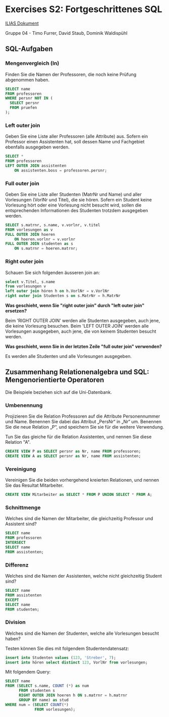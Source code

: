 # Exercises S2: Fortgeschrittenes SQL

[ILIAS Dokument](https://elearning.hslu.ch/ilias/goto.php?target=file_3666932_download)

Gruppe 04 - Timo Furrer, David Staub, Dominik Waldispühl

## SQL-Aufgaben

### Mengenvergleich (ln)
Finden Sie die Namen der Professoren, die noch keine Prüfung abgenommen haben.

```sql
SELECT name 
FROM professoren 
WHERE persnr NOT IN (
  SELECT persnr 
  FROM pruefen
);
```


### Left outer join
Geben Sie eine Liste aller Professoren (alle Attribute) aus. Sofern ein Professor einen Assistenten hat, soll dessen Name und Fachgebiet ebenfalls ausgegeben werden.

```sql
SELECT * 
FROM professoren 
LEFT OUTER JOIN assistenten 
    ON assistenten.boss = professoren.persnr;
```


### Full outer join
Geben Sie eine Liste aller Studenten (MatrNr und Name) und aller Vorlesungen (VorlNr und Titel), die sie hören. Sofern ein Student keine Vorlesung hört oder eine Vorlesung nicht besucht wird, sollen die entsprechenden Informationen des Studenten trotzdem ausgegeben werden.

```sql
SELECT s.matrnr, s.name, v.vorlnr, v.titel 
FROM vorlesungen as v 
FULL OUTER JOIN hoeren 
    ON hoeren.vorlnr = v.vorlnr 
FULL OUTER JOIN studenten as s 
    ON s.matrnr = hoeren.matrnr;
```

### Right outer join
Schauen Sie sich folgenden äusseren join an:

```sql
select v.Titel, s.name
from vorlesungen v
left outer join hören h on h.VorlNr = v.VorlNr
right outer join Studenten s on s.MatrNr = h.MatrNr
```
**Was geschieht, wenn Sie "right outer join" durch "left outer join" ersetzen?**

Beim 'RIGHT OUTER JOIN' werden alle Studenten ausgegeben, auch jene, die keine Vorlesung besuchen.
Beim 'LEFT OUTER JOIN' werden alle Vorlesungen ausgegeben, auch jene, die von keinem Studenten besucht werden.

**Was geschieht, wenn Sie in der letzten Zeile "full outer join" verwenden?**

Es werden alle Studenten und alle Vorlesungen ausgegeben.

## Zusammenhang Relationenalgebra und SQL: Mengenorientierte Operatoren

Die Beispiele beziehen sich auf die Uni-Datenbank.

### Umbenennung
Projizieren Sie die Relation Professoren auf die Attribute Personennummer und Name. Benennen Sie dabei das Attribut „PersNr“ in „Nr“ um. Benennen Sie die neue Relation „P“, und speichern Sie sie für die weitere Verwendung. 

Tun Sie das gleiche für die Relation Assistenten, und nennen Sie diese Relation "A".

```sql
CREATE VIEW P as SELECT persnr as Nr, name FROM professoren;
CREATE VIEW A as SELECT persnr as Nr, name FROM assistenten;
```

### Vereinigung
Vereinigen Sie die beiden vorhergehend kreierten Relationen, und nennen Sie das Resultat Mitarbeiter.

```sql
CREATE VIEW Mitarbeiter as SELECT * FROM P UNION SELECT * FROM A;
```

### Schnittmenge
Welches sind die Namen der Mitarbeiter, die gleichzeitig Professor und Assistent sind?

```sql
SELECT name 
FROM professoren 
INTERSECT 
SELECT name 
FROM assistenten;
```

### Differenz

Welches sind die Namen der Assistenten, welche nicht gleichzeitig Student sind?

```sql
SELECT name 
FROM assistenten 
EXCEPT 
SELECT name 
FROM studenten;
```

### Division

Welches sind die Namen der Studenten, welche alle Vorlesungen besucht haben?

Testen können Sie dies mit folgendem Studentendatensatz:
```sql
insert into Studenten values (123, 'Streber', 7);
insert into hören select distinct 123, VorlNr from vorlesungen;
```
Mit folgendem Query:
```sql
SELECT name 
FROM (SELECT s.name, COUNT (*) as num
      FROM studenten s
      RIGHT OUTER JOIN hoeren h ON s.matrnr = h.matrnr
      GROUP BY name) as stud 
WHERE num = (SELECT COUNT(*)
             FROM vorlesungen);
```

